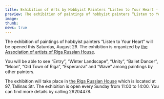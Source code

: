 ```yaml
---
title: Exhibition of Arts by Hobbyist Painters “Listen to Your Heart - 2”
preview: The exhibition of paintings of hobbyist painters “Listen to Your Heart” will be opened this Saturday, August 29. The exhibition is organized by the Association of artists of Riga Russian House.
image: 
thumb: 
news: true
---
```


The exhibition of paintings of hobbyist painters “Listen to Your Heart” will be opened this Saturday, August 29. The exhibition is organized by [the Association of artists of Riga Russian House](https://www.facebook.com/groups/214048355344420/).

You will be able to see “Entry”, “Winter Landscape”, “Unity”, “Ballet Dancer”, “Moon”, “Old Town of Riga”, “Esperanza” and “Wave” among paintings by other painters.

The exhibition will take place in [the Riga Russian House](http://www.rusdomriga.lv/) which is located at 97, Tallinas Str. The exhibition is open every Sunday from 11:00 to 14:00. You can find more details by calling 29204478.
